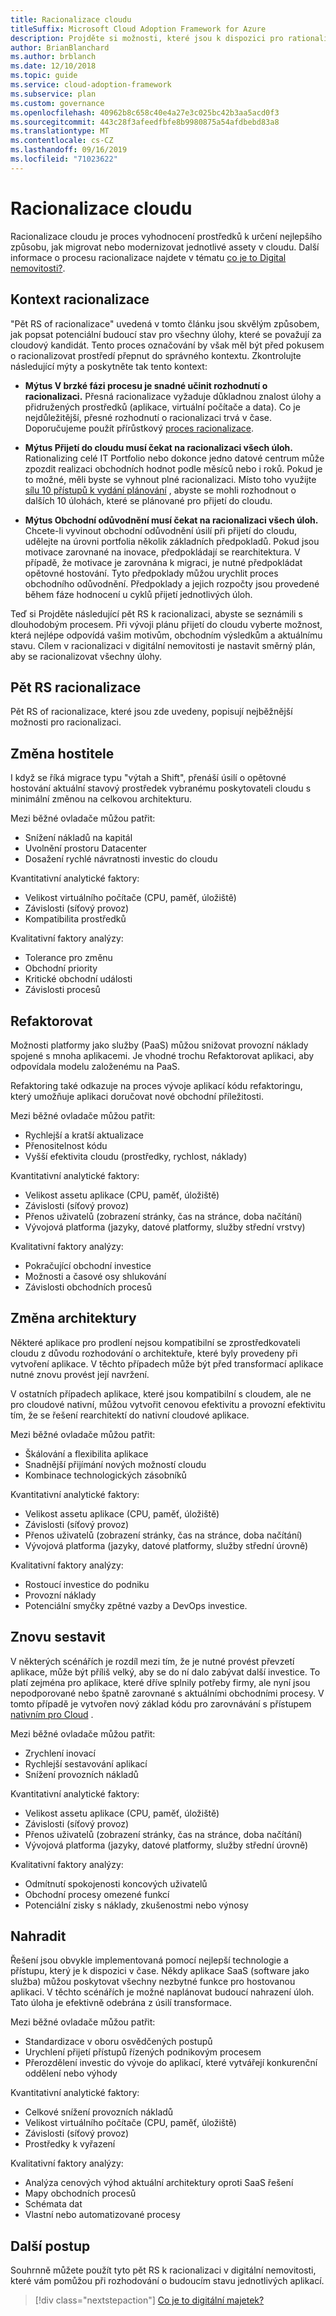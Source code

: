 ```yaml
---
title: Racionalizace cloudu
titleSuffix: Microsoft Cloud Adoption Framework for Azure
description: Projděte si možnosti, které jsou k dispozici pro rationalizingi digitální nemovitosti.
author: BrianBlanchard
ms.author: brblanch
ms.date: 12/10/2018
ms.topic: guide
ms.service: cloud-adoption-framework
ms.subservice: plan
ms.custom: governance
ms.openlocfilehash: 40962b8c658c40e4a27e3c025bc42b3aa5acd0f3
ms.sourcegitcommit: 443c28f3afeedfbfe8b9980875a54afdbebd83a8
ms.translationtype: MT
ms.contentlocale: cs-CZ
ms.lasthandoff: 09/16/2019
ms.locfileid: "71023622"
---
```

# <a name="cloud-rationalization"></a>Racionalizace cloudu

Racionalizace cloudu je proces vyhodnocení prostředků k určení nejlepšího způsobu, jak migrovat nebo modernizovat jednotlivé assety v cloudu. Další informace o procesu racionalizace najdete v tématu [co je to Digital nemovitosti?](./index.md).

## <a name="rationalization-context"></a>Kontext racionalizace

"Pět RS of racionalizace" uvedená v tomto článku jsou skvělým způsobem, jak popsat potenciální budoucí stav pro všechny úlohy, které se považují za cloudový kandidát. Tento proces označování by však měl být před pokusem o racionalizovat prostředí přepnut do správného kontextu. Zkontrolujte následující mýty a poskytněte tak tento kontext:

- **Mýtus V brzké fázi procesu je snadné učinit rozhodnutí o racionalizaci.** Přesná racionalizace vyžaduje důkladnou znalost úlohy a přidružených prostředků (aplikace, virtuální počítače a data). Co je nejdůležitější, přesné rozhodnutí o racionalizaci trvá v čase. Doporučujeme použít přírůstkový [proces racionalizace](./rationalize.md#incremental-rationalization).

- **Mýtus Přijetí do cloudu musí čekat na racionalizaci všech úloh.** Rationalizing celé IT Portfolio nebo dokonce jedno datové centrum může zpozdit realizaci obchodních hodnot podle měsíců nebo i roků. Pokud je to možné, měli byste se vyhnout plné racionalizaci. Místo toho využijte [sílu 10 přístupů k vydání plánování](./rationalize.md#release-planning) , abyste se mohli rozhodnout o dalších 10 úlohách, které se plánované pro přijetí do cloudu.

- **Mýtus Obchodní odůvodnění musí čekat na racionalizaci všech úloh.** Chcete-li vyvinout obchodní odůvodnění úsilí při přijetí do cloudu, udělejte na úrovni portfolia několik základních předpokladů. Pokud jsou motivace zarovnané na inovace, předpokládají se rearchitektura. V případě, že motivace je zarovnána k migraci, je nutné předpokládat opětovné hostování. Tyto předpoklady můžou urychlit proces obchodního odůvodnění. Předpoklady a jejich rozpočty jsou provedené během fáze hodnocení u cyklů přijetí jednotlivých úloh.

Teď si Projděte následující pět RS k racionalizaci, abyste se seznámili s dlouhodobým procesem. Při vývoji plánu přijetí do cloudu vyberte možnost, která nejlépe odpovídá vašim motivům, obchodním výsledkům a aktuálnímu stavu. Cílem v racionalizaci v digitální nemovitosti je nastavit směrný plán, aby se racionalizovat všechny úlohy.

## <a name="the-five-rs-of-rationalization"></a>Pět RS racionalizace

Pět RS of racionalizace, které jsou zde uvedeny, popisují nejběžnější možnosti pro racionalizaci.

## <a name="rehost"></a>Změna hostitele

I když se říká migrace typu "výtah a Shift", přenáší úsilí o opětovné hostování aktuální stavový prostředek vybranému poskytovateli cloudu s minimální změnou na celkovou architekturu.

Mezi běžné ovladače můžou patřit:

- Snížení nákladů na kapitál
- Uvolnění prostoru Datacenter
- Dosažení rychlé návratnosti investic do cloudu

Kvantitativní analytické faktory:

- Velikost virtuálního počítače (CPU, paměť, úložiště)
- Závislosti (síťový provoz)
- Kompatibilita prostředků

Kvalitativní faktory analýzy:

- Tolerance pro změnu
- Obchodní priority
- Kritické obchodní události
- Závislosti procesů

## <a name="refactor"></a>Refaktorovat

Možnosti platformy jako služby (PaaS) můžou snižovat provozní náklady spojené s mnoha aplikacemi. Je vhodné trochu Refaktorovat aplikaci, aby odpovídala modelu založenému na PaaS.

Refaktoring také odkazuje na proces vývoje aplikací kódu refaktoringu, který umožňuje aplikaci doručovat nové obchodní příležitosti.

Mezi běžné ovladače můžou patřit:

- Rychlejší a kratší aktualizace
- Přenositelnost kódu
- Vyšší efektivita cloudu (prostředky, rychlost, náklady)

Kvantitativní analytické faktory:

- Velikost assetu aplikace (CPU, paměť, úložiště)
- Závislosti (síťový provoz)
- Přenos uživatelů (zobrazení stránky, čas na stránce, doba načítání)
- Vývojová platforma (jazyky, datové platformy, služby střední vrstvy)

Kvalitativní faktory analýzy:

- Pokračující obchodní investice
- Možnosti a časové osy shlukování
- Závislosti obchodních procesů

## <a name="rearchitect"></a>Změna architektury

Některé aplikace pro prodlení nejsou kompatibilní se zprostředkovateli cloudu z důvodu rozhodování o architektuře, které byly provedeny při vytvoření aplikace. V těchto případech může být před transformací aplikace nutné znovu provést její navržení.

V ostatních případech aplikace, které jsou kompatibilní s cloudem, ale ne pro cloudové nativní, můžou vytvořit cenovou efektivitu a provozní efektivitu tím, že se řešení rearchitektí do nativní cloudové aplikace.

Mezi běžné ovladače můžou patřit:

- Škálování a flexibilita aplikace
- Snadnější přijímání nových možností cloudu
- Kombinace technologických zásobníků

Kvantitativní analytické faktory:

- Velikost assetu aplikace (CPU, paměť, úložiště)
- Závislosti (síťový provoz)
- Přenos uživatelů (zobrazení stránky, čas na stránce, doba načítání)
- Vývojová platforma (jazyky, datové platformy, služby střední úrovně)

Kvalitativní faktory analýzy:

- Rostoucí investice do podniku
- Provozní náklady
- Potenciální smyčky zpětné vazby a DevOps investice.

## <a name="rebuild"></a>Znovu sestavit

V některých scénářích je rozdíl mezi tím, že je nutné provést převzetí aplikace, může být příliš velký, aby se do ní dalo zabývat další investice. To platí zejména pro aplikace, které dříve splnily potřeby firmy, ale nyní jsou nepodporované nebo špatně zarovnané s aktuálními obchodními procesy. V tomto případě je vytvořen nový základ kódu pro zarovnávání s přístupem [nativním pro Cloud](https://azure.microsoft.com/overview/cloudnative) .

Mezi běžné ovladače můžou patřit:

- Zrychlení inovací
- Rychlejší sestavování aplikací
- Snížení provozních nákladů

Kvantitativní analytické faktory:

- Velikost assetu aplikace (CPU, paměť, úložiště)
- Závislosti (síťový provoz)
- Přenos uživatelů (zobrazení stránky, čas na stránce, doba načítání)
- Vývojová platforma (jazyky, datové platformy, služby střední úrovně)

Kvalitativní faktory analýzy:

- Odmítnutí spokojenosti koncových uživatelů
- Obchodní procesy omezené funkcí
- Potenciální zisky s náklady, zkušenostmi nebo výnosy

## <a name="replace"></a>Nahradit

Řešení jsou obvykle implementovaná pomocí nejlepší technologie a přístupu, který je k dispozici v čase. Někdy aplikace SaaS (software jako služba) můžou poskytovat všechny nezbytné funkce pro hostovanou aplikaci. V těchto scénářích je možné naplánovat budoucí nahrazení úloh. Tato úloha je efektivně odebrána z úsilí transformace.

Mezi běžné ovladače můžou patřit:

- Standardizace v oboru osvědčených postupů
- Urychlení přijetí přístupů řízených podnikovým procesem
- Přerozdělení investic do vývoje do aplikací, které vytvářejí konkurenční oddělení nebo výhody

Kvantitativní analytické faktory:

- Celkové snížení provozních nákladů
- Velikost virtuálního počítače (CPU, paměť, úložiště)
- Závislosti (síťový provoz)
- Prostředky k vyřazení

Kvalitativní faktory analýzy:

- Analýza cenových výhod aktuální architektury oproti SaaS řešení
- Mapy obchodních procesů
- Schémata dat
- Vlastní nebo automatizované procesy

## <a name="next-steps"></a>Další postup

Souhrnně můžete použít tyto pět RS k racionalizaci v digitální nemovitosti, které vám pomůžou při rozhodování o budoucím stavu jednotlivých aplikací.

> [!div class="nextstepaction"]
> [Co je to digitální majetek?](./index.md)
